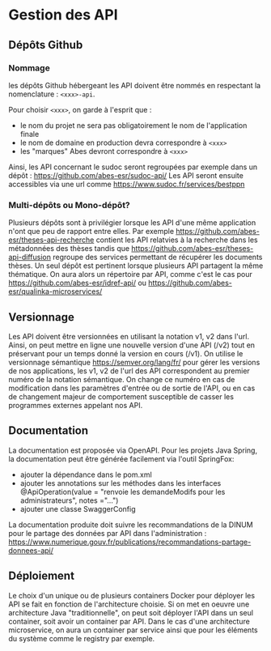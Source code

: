 # Gestion des API

## Dépôts Github

### Nommage

les dépôts Github hébergeant les API doivent être nommés en respectant la nomenclature : ```<xxx>-api```.

Pour choisir ```<xxx>```, on garde à l'esprit que :
- le nom du projet ne sera pas obligatoirement le nom de l'application finale
- le nom de domaine en production devra correspondre à ```<xxx>```
- les "marques" Abes devront correspondre à ```<xxx>```

Ainsi, les API concernant le sudoc seront regroupées par exemple dans un dépôt : https://github.com/abes-esr/sudoc-api/
Les API seront ensuite accessibles via une url comme https://www.sudoc.fr/services/bestppn

### Multi-dépôts ou Mono-dépôt?

Plusieurs dépôts sont à privilégier lorsque les API d'une même application n'ont que peu de rapport entre elles. Par exemple https://github.com/abes-esr/theses-api-recherche contient les API relatvies à la recherche dans les métadonnées des thèses tandis que https://github.com/abes-esr/theses-api-diffusion regroupe des services permettant de récupérer les documents thèses.
Un seul dépôt est pertinent lorsque plusieurs API partagent la même thématique. On aura alors un répertoire par API, comme c'est le cas pour https://github.com/abes-esr/idref-api/ ou https://github.com/abes-esr/qualinka-microservices/

## Versionnage

Les API doivent être versionnées en utilisant la notation v1, v2 dans l'url. Ainsi, on peut mettre en ligne une nouvelle version d'une API (/v2) tout en préservant pour un temps donné la version en cours (/v1). 
On utilise le versionnage sémantique https://semver.org/lang/fr/ pour gérer les versions de nos applications, les v1, v2 de l'url des API correspondent au premier numéro de la notation sémantique. 
On change ce numéro en cas de modification dans les paramètres d'entrée ou de sortie de l'API, ou en cas de changement majeur de comportement susceptible de casser les programmes externes appelant nos API.

## Documentation

La documentation est proposée via OpenAPI. Pour les projets Java Spring, la documentation peut être générée facilement via l'outil SpringFox: 

* ajouter la dépendance dans le pom.xml 
* ajouter les annotations sur les méthodes dans les interfaces @ApiOperation(value = "renvoie les demandeModifs pour les administrateurs", notes ="...")
* ajouter une classe SwaggerConfig

La documentation produite doit suivre les recommandations de la DINUM pour le partage des données par API dans l'administration : https://www.numerique.gouv.fr/publications/recommandations-partage-donnees-api/
  
## Déploiement

Le choix d'un unique ou de plusieurs containers Docker pour déployer les API se fait en fonction de l'architecture choisie.
Si on met en oeuvre une architecture Java "traditionnelle", on peut soit déployer l'API dans un seul container, soit avoir un container par API. Dans le cas d'une architecture microservice, on aura un container par service ainsi que pour les éléments du système comme le registry par exemple.
  
